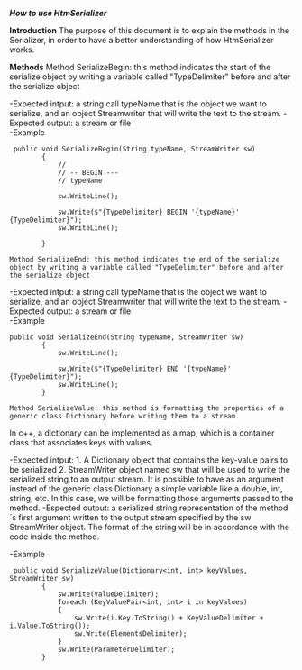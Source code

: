 ***How to use HtmSerializer***

**Introduction**
The purpose of this document is to explain the methods in the Serializer, in order to have a better understanding of how HtmSerializer works.

**Methods**
	Method SerializeBegin: this method indicates the start of the serialize object by writing a variable called "TypeDelimiter" before and after the serialize object

-Expected intput: a string call typeName that is the object we want to serialize, and an object Streamwriter that will write the text to the stream.
-Expected output: a stream or file  
-Example
```
 public void SerializeBegin(String typeName, StreamWriter sw)
        {
            //
            // -- BEGIN ---
            // typeName
       
            sw.WriteLine();

            sw.Write($"{TypeDelimiter} BEGIN '{typeName}' {TypeDelimiter}");
            sw.WriteLine();

        }
```


	Method SerializeEnd: this method indicates the end of the serialize object by writing a variable called "TypeDelimiter" before and after the serialize object

-Expected intput: a string call typeName that is the object we want to serialize, and an object Streamwriter that will write the text to the stream.
-Expected output: a stream or file  
-Example
```
public void SerializeEnd(String typeName, StreamWriter sw)
        {
            sw.WriteLine();
       
            sw.Write($"{TypeDelimiter} END '{typeName}' {TypeDelimiter}");
            sw.WriteLine();
        }

```


	Method SerializeValue: this method is formatting the properties of a generic class Dictionary before writing them to a stream. 
 In c++, a dictionary can be implemented as a map, which is a container class that associates keys with values.

-Expected intput: 
		1. A Dictionary object that contains the key-value pairs to be serialized
		2. StreamWriter object named sw that will be used to write the serialized string to an output stream.
		It is possible to have as an argument instead of the generic class Dictionary a simple variable like a double, int, string, etc. In this case, we will be formatting those arguments passed to the method.
-Espected output: a serialized string representation of the method´s first argument written to the output stream specified by the sw StreamWriter object. The format of the string will be in accordance with the code inside the method.

-Example
```
 public void SerializeValue(Dictionary<int, int> keyValues, StreamWriter sw)
        {
            sw.Write(ValueDelimiter);
            foreach (KeyValuePair<int, int> i in keyValues)
            {
                sw.Write(i.Key.ToString() + KeyValueDelimiter + i.Value.ToString());
                sw.Write(ElementsDelimiter);
            }
            sw.Write(ParameterDelimiter);
        }
```

